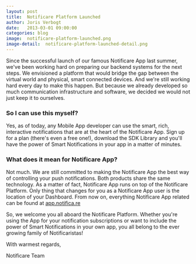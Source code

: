 ```yaml
---
layout: post
title:  Notificare Platform Launched
author: Joris Verbogt
date:   2013-03-01 09:00:00
categories: blog
image:  notificare-platform-launched.png
image-detail:  notificare-platform-launched-detail.png
---
```

Since the successful launch of our famous Notificare App last summer, we've been working hard on preparing our backend systems for the next steps. We envisioned a platform that would bridge the gap between the virtual world and physical, smart connected devices. And we're still working hard every day to make this happen. But because we already developed so much communication infrastructure and software, we decided we would not just keep it to ourselves. 

### So I can use this myself?

Yes, as of today, any Mobile App developer can use the smart, rich, interactive notifications that are at the heart of the Notificare App. Sign up for a plan (there's even a free one!), download the SDK Library and you'll have the power of Smart Notifications in your app in a matter of minutes.

### What does it mean for Notificare App?

Not much. We are still committed to making the Notificare App the best way of controlling your push notifications. Both products share the same technology. As a matter of fact, Notificare App runs on top of the Notificare Platform. Only thing that changes for you as a Notificare App user is the location of your Dashboard. From now on, everything Notificare App related can be found at [app.notifica.re](https://app.notifica.re)

So, we welcome you all aboard the Notificare Platform. Whether you're using the App for your notification subscriptions or want to include the power of Smart Notifications in your own app, you all belong to the ever growing family of Notificaristas!

With warmest regards,

Notificare Team